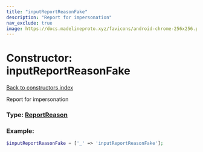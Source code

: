 ```yaml
---
title: "inputReportReasonFake"
description: "Report for impersonation"
nav_exclude: true
image: https://docs.madelineproto.xyz/favicons/android-chrome-256x256.png
---
```

# Constructor: inputReportReasonFake  
[Back to constructors index](/API_docs/constructors/index.html)



Report for impersonation




### Type: [ReportReason](/API_docs/types/ReportReason.html)


### Example:

```php
$inputReportReasonFake = ['_' => 'inputReportReasonFake'];
```  
